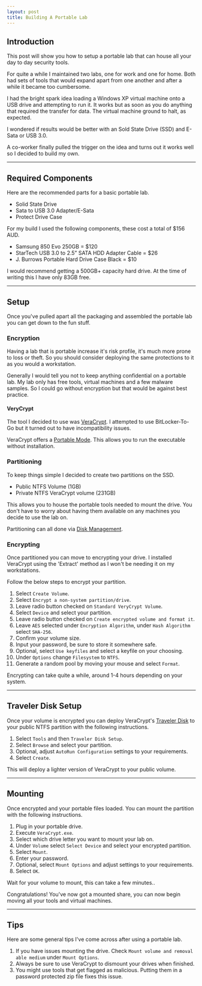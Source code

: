 ```yaml
---
layout: post
title: Building A Portable Lab
---
```


## Introduction

This post will show you how to setup a portable lab that can house all your day to day security tools.

For quite a while I maintained two labs, one for work and one for home. Both had sets of tools that would expand apart from one another and after a while it became too cumbersome.

I had the bright spark idea loading a Windows XP virtual machine onto a USB drive and attempting to run it. It works but as soon as you do anything that required the transfer for data. The virtual machine ground to halt, as expected.

I wondered if results would be better with an Sold State Drive (SSD) and E-Sata or USB 3.0.

A co-worker finally pulled the trigger on the idea and turns out it works well so I decided to build my own.

---

## Required Components

Here are the recommended parts for a basic portable lab.

- Solid State Drive
- Sata to USB 3.0 Adapter/E-Sata
- Protect Drive Case

For my build I used the following components, these cost a total of $156 AUD.

- Samsung 850 Evo 250GB = $120
- StarTech USB 3.0 to 2.5” SATA HDD Adapter Cable = $26
- J. Burrows Portable Hard Drive Case Black = $10

I would recommend getting a 500GB+ capacity hard drive. At the time of writing this I have only 83GB free.

---

## Setup

Once you've pulled apart all the packaging and assembled the portable lab you can get down to the fun stuff.

### Encryption

Having a lab that is portable increase it's risk profile, it's much more prone to loss or theft. So you should consider deploying the same protections to it as you would a workstation.

Generally I would tell you not to keep anything confidential on a portable lab. My lab only has free tools, virtual machines and a few malware samples. So I could go without encryption but that would be against best practice.

#### VeryCrypt

The tool I decided to use was [VeraCrypt](https://veracrypt.codeplex.com/). I attempted to use BitLocker-To-Go but it turned out to have incompatibility issues.

VeraCrypt offers a [Portable Mode](https://veracrypt.codeplex.com/wikipage?title=Portable%20Mode). This allows you to run the executable without installation.

### Partitioning

To keep things simple I decided to create two partitions on the SSD.

- Public NTFS Volume (1GB)
- Private NTFS VeraCrypt volume (231GB)

This allows you to house the portable tools needed to mount the drive. You don't have to worry about having them available on any machines you decide to use the lab on.

Partitioning can all done via [Disk Management](https://support.microsoft.com/en-us/help/17418/windows-7-create-format-hard-disk-partition).

### Encrypting

Once partitioned you can move to encrypting your drive. I installed VeraCrypt using the 'Extract' method as I won't be needing it on my workstations.

Follow the below steps to encrypt your partition.

1. Select `Create Volume`.
2. Select `Encrypt a non-system partition/drive`.
3. Leave radio button checked on `Standard VeryCrypt Volume`.
4. Select `Device` and select your partition.
5. Leave radio button checked on `Create encrypted volume and format it`.
6. Leave `AES` selected under `Encryption Algorithm`, under `Hash Algorithm` select `SHA-256`.
7. Confirm your volume size.
8. Input your password, be sure to store it somewhere safe.
9. Optional, select `Use keyfiles` and select a keyfile on your choosing.
10. Under `Options` change `Filesystem` to `NTFS`.
11. Generate a random pool by moving your mouse and select `Format`.

Encrypting can take quite a while, around 1-4 hours depending on your system.

---

## Traveler Disk Setup

Once your volume is encrypted you can deploy VeraCrypt's [Traveler Disk](https://veracrypt.codeplex.com/wikipage?title=Portable%20Mode) to your public NTFS partition with the following instructions.

1. Select `Tools` and then `Traveler Disk Setup`.
2. Select `Browse` and select your partition.
3. Optional, adjust `AutoRun Configuration` settings to your requirements.
4. Select `Create`.

This will deploy a lighter version of VeraCrypt to your public volume.

---

## Mounting

Once encrypted and your portable files loaded. You can mount the partition with the following instructions.

1. Plug in your portable drive.
2. Execute `VeraCrypt.exe`.
3. Select which drive letter you want to mount your lab on.
4. Under `Volume` select `Select Device` and select your encrypted partition.
5. Select `Mount`.
6. Enter your password.
7. Optional, select `Mount Options` and adjust settings to your requirements.
8. Select `OK`.

Wait for your volume to mount, this can take a few minutes..

Congratulations! You've now got a mounted share, you can now begin moving all your tools and virtual machines.

---

## Tips

Here are some general tips I've come across after using a portable lab.

1. If you have issues mounting the drive. Check `Mount volume and removal able medium` under `Mount Options`.
2. Always be sure to use VeraCrypt to dismount your drives when finished.
3. You might use tools that get flagged as malicious. Putting them in a password protected zip file fixes this issue.
